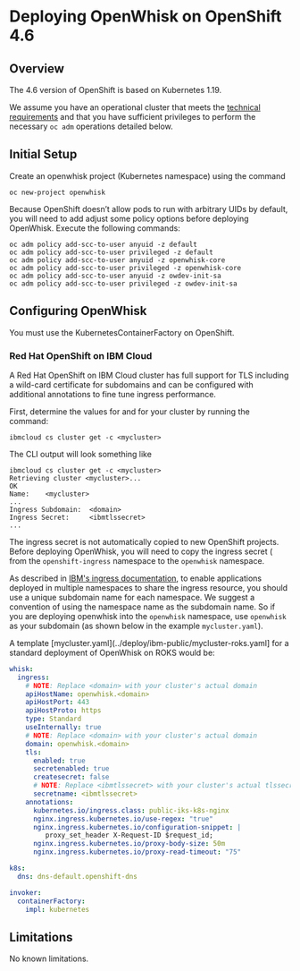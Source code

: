 <!--
#
# Licensed to the Apache Software Foundation (ASF) under one or more
# contributor license agreements.  See the NOTICE file distributed with
# this work for additional information regarding copyright ownership.
# The ASF licenses this file to You under the Apache License, Version 2.0
# (the "License"); you may not use this file except in compliance with
# the License.  You may obtain a copy of the License at
#
#     http://www.apache.org/licenses/LICENSE-2.0
#
# Unless required by applicable law or agreed to in writing, software
# distributed under the License is distributed on an "AS IS" BASIS,
# WITHOUT WARRANTIES OR CONDITIONS OF ANY KIND, either express or implied.
# See the License for the specific language governing permissions and
# limitations under the License.
#
-->

# Deploying OpenWhisk on OpenShift 4.6

## Overview

The 4.6 version of OpenShift is based on Kubernetes 1.19.

We assume you have an operational cluster that meets the
[technical requirements](openshift-technical-requirements.md) and that you
have sufficient privileges to perform the necessary `oc adm`
operations detailed below.

## Initial Setup

Create an openwhisk project (Kubernetes namespace) using the command
```shell
oc new-project openwhisk
```

Because OpenShift doesn’t allow pods to run with arbitrary UIDs
by default, you will need to add adjust some policy options
before deploying OpenWhisk.  Execute the following commands:
```shell
oc adm policy add-scc-to-user anyuid -z default
oc adm policy add-scc-to-user privileged -z default
oc adm policy add-scc-to-user anyuid -z openwhisk-core
oc adm policy add-scc-to-user privileged -z openwhisk-core
oc adm policy add-scc-to-user anyuid -z owdev-init-sa
oc adm policy add-scc-to-user privileged -z owdev-init-sa
```

## Configuring OpenWhisk

You must use the KubernetesContainerFactory on OpenShift.

### Red Hat OpenShift on IBM Cloud

A Red Hat OpenShift on IBM Cloud cluster has full support for TLS
including a wild-card certificate for subdomains and can be configured
with additional annotations to fine tune ingress performance.

First, determine the values for <domain> and <ibmtlssecret> for
your cluster by running the command:
```
ibmcloud cs cluster get -c <mycluster>
```
The CLI output will look something like
```
ibmcloud cs cluster get -c <mycluster>
Retrieving cluster <mycluster>...
OK
Name:    <mycluster>
...
Ingress Subdomain:  <domain>
Ingress Secret:     <ibmtlssecret>
...
```

The ingress secret is not automatically copied to new OpenShift
projects. Before deploying OpenWhisk, you will need to copy the
ingress secret (<ibmtlssecret> from the `openshift-ingress` namespace
to the `openwhisk` namespace.

As described in [IBM's ingress documentation](https://cloud.ibm.com/docs/containers/cs_ingress.html#ingress),
to enable applications deployed in multiple namespaces to share the ingress resource,
you should use a unique subdomain name for each namespace.  We suggest
a convention of using the namespace name as the subdomain name.  So if you
are deploying openwhisk into the `openwhisk` namespace, use `openwhisk`
as your subdomain (as shown below in the example `mycluster.yaml`).

A template [mycluster.yaml](../deploy/ibm-public/mycluster-roks.yaml]
for a standard deployment of OpenWhisk on ROKS would be:
```yaml
whisk:
  ingress:
    # NOTE: Replace <domain> with your cluster's actual domain
    apiHostName: openwhisk.<domain>
    apiHostPort: 443
    apiHostProto: https
    type: Standard
    useInternally: true
    # NOTE: Replace <domain> with your cluster's actual domain
    domain: openwhisk.<domain>
    tls:
      enabled: true
      secretenabled: true
      createsecret: false
      # NOTE: Replace <ibmtlssecret> with your cluster's actual tlssecret
      secretname: <ibmtlssecret>
    annotations:
      kubernetes.io/ingress.class: public-iks-k8s-nginx
      nginx.ingress.kubernetes.io/use-regex: "true"
      nginx.ingress.kubernetes.io/configuration-snippet: |
         proxy_set_header X-Request-ID $request_id;
      nginx.ingress.kubernetes.io/proxy-body-size: 50m
      nginx.ingress.kubernetes.io/proxy-read-timeout: "75"

k8s:
  dns: dns-default.openshift-dns

invoker:
  containerFactory:
    impl: kubernetes
```

## Limitations

No known limitations.

